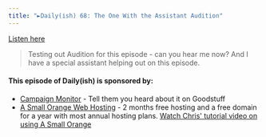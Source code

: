 ```yaml
---
title: "►Daily(ish) 68: The One With the Assistant Audition"
---
```

<p><a href="http://ift.tt/1Eo66Nz">Listen here</a></p>
<blockquote><p>
  Testing out Audition for this episode - can you hear me now? And I have a special assistant helping out on this episode.
</p></blockquote>
<h4>This episode of Daily(ish) is sponsored by:</h4>
<ul>
<li><a href="http://ift.tt/rqRIS2">Campaign Monitor</a> - Tell them you heard about it on Goodstuff</li>
<li><a href="http://ift.tt/1oqsVa4">A Small Orange Web Hosting</a> - 2 months free hosting and a free domain for a year with most annual hosting plans. <a href="http://ift.tt/1CMk9eH">Watch Chris&#39; tutorial video on using A Small Orange</a></li>
</ul>
